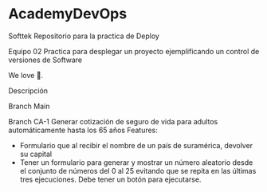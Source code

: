 # AcademyDevOps
Softtek
Repositorio para la practica de Deploy

Equipo 02
Practica para desplegar un proyecto ejemplificando un control de versiones de Software

We love :pizza:.

Descripción

Branch Main

Branch CA-1
Generar cotización de seguro de vida para adultos automáticamente hasta los 65 años
Features:
- Formulario que al recibir el nombre de un país de suramérica, devolver su capital
- Tener un formulario para generar y mostrar un número aleatorio desde el conjunto de números del 0 
al 25 evitando que se repita en las últimas tres ejecuciones. Debe tener un botón para ejecutarse.
